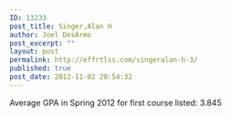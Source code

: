 ```yaml
---
ID: 13233
post_title: Singer,Alan H
author: Joel DesArmo
post_excerpt: ""
layout: post
permalink: http://effrtlss.com/singeralan-h-3/
published: true
post_date: 2012-11-02 20:54:32
---
```

<p>Average GPA in Spring 2012 for first course listed: 3.845</p>